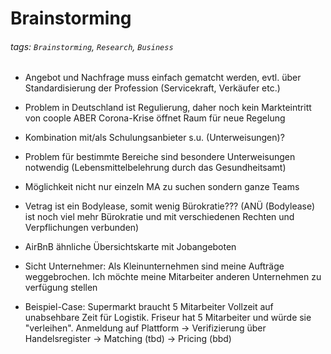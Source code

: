 
Brainstorming
===

###### tags: `Brainstorming`, `Research`, `Business`

- Angebot und Nachfrage muss einfach gematcht werden, evtl. über Standardisierung der Profession (Servicekraft, Verkäufer etc.)
- Problem in Deutschland ist Regulierung, daher noch kein Markteintritt von coople ABER Corona-Krise öffnet Raum für neue Regelung
- Kombination mit/als Schulungsanbieter s.u. (Unterweisungen)?
- Problem für bestimmte Bereiche sind besondere Unterweisungen notwendig (Lebensmittelbelehrung durch das Gesundheitsamt)
- Möglichkeit nicht nur einzeln MA zu suchen sondern ganze Teams
- Vetrag ist ein Bodylease, somit wenig Bürokratie??? (ANÜ (Bodylease) ist noch viel mehr Bürokratie und mit verschiedenen Rechten und Verpflichungen verbunden)
- AirBnB ähnliche Übersichtskarte mit Jobangeboten
- Sicht Unternehmer: Als Kleinunternehmen sind meine Aufträge weggebrochen. Ich möchte meine Mitarbeiter anderen Unternehmen zu verfügung stellen 

- Beispiel-Case: Supermarkt braucht 5 Mitarbeiter Vollzeit auf unabsehbare Zeit für Logistik. Friseur hat 5 Mitarbeiter und würde sie "verleihen". Anmeldung auf Plattform -> Verifizierung über Handelsregister -> Matching (tbd) -> Pricing (bbd)

